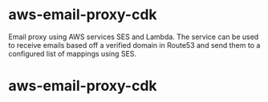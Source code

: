 # aws-email-proxy-cdk
Email proxy using AWS services SES and Lambda. The service can be used to receive emails based off a verified domain in Route53 and send them to a configured list of mappings using SES.
# aws-email-proxy-cdk
